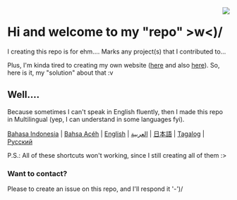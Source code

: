 <html>
    <head>
        <link href="https://fonts.googleapis.com/css?family=Exo+2&display=swap" rel="stylesheet">
    </head>
    <body>
        <img align=right src="https://cdn.discordapp.com/avatars/384089845527478272/094e179c0eb28d0770e8b1ef85ebf8ed.webp">
        <h1>Hi and welcome to my "repo" >w<)/</h1>
            <p>I creating this repo is for ehm.... Marks any project(s) that I contributed to...</p>
            <p>Plus, I'm kinda tired to creating my own website (<a href="https://tadamanatsu.weebly.com">here</a> and also <a href="https://endemic-kun.weebly.com">here</a>). So, here is it, my "solution" about that :v</p>
        <h2>Well....</h2>
            <p>Because sometimes I can't speak in English fluently, then I made this repo in Multilingual (yep, I can understand in some languages fyi).</p>
            <p><a href="https://github.com/nattadasu/Personal/tree/master/lang/ind">Bahasa Indonesia</a> | <a href="https://github.com/nattadasu/Personal/tree/master/lang/ace">Bahsa Acéh</a> | <a href="https://github.com/nattadasu/Personal/tree/master/lang/eng">English</a> | <a href="https://github.com/nattadasu/Personal/tree/master/lang/ara">العربية</a> | <a href="https://github.com/nattadasu/Personal/tree/master/lang/jpn">日本語</a> | <a href="https://github.com/nattadasu/Personal/tree/master/lang/tgl">Tagalog</a> | <a href="https://github.com/nattadasu/Personal/tree/master/lang/rus">Русский</a></p>
            <p>P.S.: All of these shortcuts won't working, since I still creating all of them :></p>
        <h3>Want to contact?</h3>
            <p>Please to create an issue on this repo, and I'll respond it '-')/</p>
    </body>
</html>
